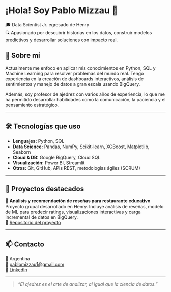 # ¡Hola! Soy Pablo Mizzau 👋

🎓 Data Scientist Jr. egresado de Henry  
🔍 Apasionado por descubrir historias en los datos, construir modelos predictivos y desarrollar soluciones con impacto real.  

## 🚀 Sobre mí

Actualmente me enfoco en aplicar mis conocimientos en Python, SQL y Machine Learning para resolver problemas del mundo real. Tengo experiencia en la creación de dashboards interactivos, análisis de sentimientos y manejo de datos a gran escala usando BigQuery.

Además, soy profesor de ajedrez con varios años de experiencia, lo que me ha permitido desarrollar habilidades como la comunicación, la paciencia y el pensamiento estratégico.

---

## 🛠 Tecnologías que uso

- **Lenguajes:** Python, SQL  
- **Data Science:** Pandas, NumPy, Scikit-learn, XGBoost, Matplotlib, Seaborn  
- **Cloud & DB:** Google BigQuery, Cloud SQL  
- **Visualización:** Power BI, Streamlit  
- **Otros:** Git, GitHub, APIs REST, metodologías ágiles (SCRUM)

---

## 📂 Proyectos destacados

🔹 **Análisis y recomendación de reseñas para restaurante educativo**  
Proyecto grupal desarrollado en Henry. Incluye análisis de reseñas, modelo de ML para predecir ratings, visualizaciones interactivas y carga incremental de datos en BigQuery.  
🔗 [Repositorio del proyecto](https://github.com/pablomizzau/YELP-GOOGLE-MAPS---REVIEWS-AND-RECOMMENDATIONS)

---

## 📫 Contacto

📍 Argentina  
📧 pablomizzau1@gmail.com  
🔗 [LinkedIn](https://www.linkedin.com/in/pablo-mizzau-861048364/?trk=opento_sprofile_details)

---

> *“El ajedrez es el arte de analizar, al igual que la ciencia de datos.”*
